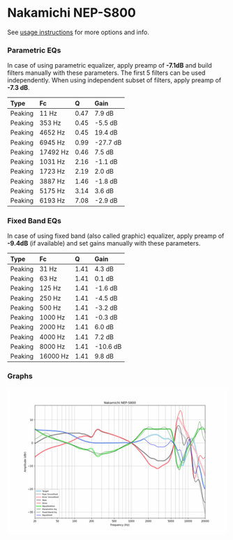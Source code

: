 # Nakamichi NEP-S800
See [usage instructions](https://github.com/jaakkopasanen/AutoEq#usage) for more options and info.

### Parametric EQs
In case of using parametric equalizer, apply preamp of **-7.1dB** and build filters manually
with these parameters. The first 5 filters can be used independently.
When using independent subset of filters, apply preamp of **-7.3 dB**.

| Type    | Fc       |    Q | Gain     |
|:--------|:---------|:-----|:---------|
| Peaking | 11 Hz    | 0.47 | 7.9 dB   |
| Peaking | 353 Hz   | 0.45 | -5.5 dB  |
| Peaking | 4652 Hz  | 0.45 | 19.4 dB  |
| Peaking | 6945 Hz  | 0.99 | -27.7 dB |
| Peaking | 17492 Hz | 0.46 | 7.5 dB   |
| Peaking | 1031 Hz  | 2.16 | -1.1 dB  |
| Peaking | 1723 Hz  | 2.19 | 2.0 dB   |
| Peaking | 3887 Hz  | 1.46 | -1.8 dB  |
| Peaking | 5175 Hz  | 3.14 | 3.6 dB   |
| Peaking | 6193 Hz  | 7.08 | -2.9 dB  |

### Fixed Band EQs
In case of using fixed band (also called graphic) equalizer, apply preamp of **-9.4dB**
(if available) and set gains manually with these parameters.

| Type    | Fc       |    Q | Gain     |
|:--------|:---------|:-----|:---------|
| Peaking | 31 Hz    | 1.41 | 4.3 dB   |
| Peaking | 63 Hz    | 1.41 | 0.1 dB   |
| Peaking | 125 Hz   | 1.41 | -1.6 dB  |
| Peaking | 250 Hz   | 1.41 | -4.5 dB  |
| Peaking | 500 Hz   | 1.41 | -3.2 dB  |
| Peaking | 1000 Hz  | 1.41 | -0.3 dB  |
| Peaking | 2000 Hz  | 1.41 | 6.0 dB   |
| Peaking | 4000 Hz  | 1.41 | 7.2 dB   |
| Peaking | 8000 Hz  | 1.41 | -10.6 dB |
| Peaking | 16000 Hz | 1.41 | 9.8 dB   |

### Graphs
![](./Nakamichi%20NEP-S800.png)